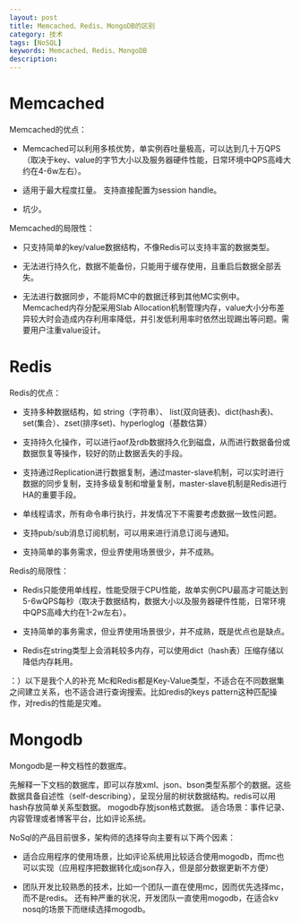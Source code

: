 ```yaml
---
layout: post
title: Memcached、Redis、MongoDB的区别
category: 技术
tags: [NoSQL]
keywords: Memcached、Redis、MongoDB
description: 
---
```


# Memcached #
Memcached的优点：

- Memcached可以利用多核优势，单实例吞吐量极高，可以达到几十万QPS（取决于key、value的字节大小以及服务器硬件性能，日常环境中QPS高峰大约在4-6w左右）。


- 适用于最大程度扛量。
支持直接配置为session handle。


- 坑少。

Memcached的局限性：


- 只支持简单的key/value数据结构，不像Redis可以支持丰富的数据类型。


- 无法进行持久化，数据不能备份，只能用于缓存使用，且重启后数据全部丢失。


- 无法进行数据同步，不能将MC中的数据迁移到其他MC实例中。
Memcached内存分配采用Slab Allocation机制管理内存，value大小分布差异较大时会造成内存利用率降低，并引发低利用率时依然出现踢出等问题。需要用户注重value设计。

# Redis #
Redis的优点： 


- 支持多种数据结构，如 string（字符串）、 list(双向链表)、dict(hash表)、set(集合）、zset(排序set)、hyperloglog（基数估算）


- 支持持久化操作，可以进行aof及rdb数据持久化到磁盘，从而进行数据备份或数据恢复等操作，较好的防止数据丢失的手段。


- 支持通过Replication进行数据复制，通过master-slave机制，可以实时进行数据的同步复制，支持多级复制和增量复制，master-slave机制是Redis进行HA的重要手段。


- 单线程请求，所有命令串行执行，并发情况下不需要考虑数据一致性问题。


- 支持pub/sub消息订阅机制，可以用来进行消息订阅与通知。


- 支持简单的事务需求，但业界使用场景很少，并不成熟。

Redis的局限性：


- Redis只能使用单线程，性能受限于CPU性能，故单实例CPU最高才可能达到5-6wQPS每秒（取决于数据结构，数据大小以及服务器硬件性能，日常环境中QPS高峰大约在1-2w左右）。


- 支持简单的事务需求，但业界使用场景很少，并不成熟，既是优点也是缺点。


- Redis在string类型上会消耗较多内存，可以使用dict（hash表）压缩存储以降低内存耗用。

：）以下是我个人的补充
Mc和Redis都是Key-Value类型，不适合在不同数据集之间建立关系，也不适合进行查询搜索。比如redis的keys pattern这种匹配操作，对redis的性能是灾难。

# Mongodb #
Mongodb是一种文档性的数据库。 

先解释一下文档的数据库，即可以存放xml、json、bson类型系那个的数据。这些数据具备自述性（self-describing），呈现分层的树状数据结构。redis可以用hash存放简单关系型数据。
mogodb存放json格式数据。
适合场景：事件记录、内容管理或者博客平台，比如评论系统。

NoSql的产品目前很多，架构师的选择导向主要有以下两个因素：


- 适合应用程序的使用场景，比如评论系统用比较适合使用mogodb，而mc也可以实现（应用程序把数据转化成json存入，但是部分数据更新不方便）


- 团队开发比较熟悉的技术，比如一个团队一直在使用mc，因而优先选择mc，而不是redis。
还有种严重的状况，开发团队一直使用mogodb，在适合kv nosq的场景下而继续选择mogodb。
